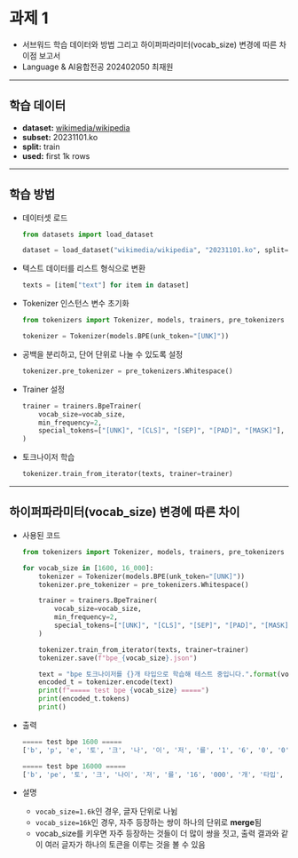 # 과제 1

- 서브워드 학습 데이터와 방법 그리고 하이퍼파라미터(vocab_size) 변경에 따른 차이점 보고서
- Language & AI융합전공 202402050 최재원

---

## 학습 데이터

- **dataset:** [wikimedia/wikipedia](https://huggingface.co/datasets/wikimedia/wikipedia)
- **subset:** 20231101.ko
- **split:** train
- **used:** first 1k rows

---

## 학습 방법

- 데이터셋 로드
    ```python
    from datasets import load_dataset

    dataset = load_dataset("wikimedia/wikipedia", "20231101.ko", split="train").select(range(1000))
    ```

- 텍스트 데이터를 리스트 형식으로 변환
    ```python
    texts = [item["text"] for item in dataset]
    ```

- Tokenizer 인스턴스 변수 초기화
    ```python
    from tokenizers import Tokenizer, models, trainers, pre_tokenizers

    tokenizer = Tokenizer(models.BPE(unk_token="[UNK]"))
    ```

- 공백을 분리하고, 단어 단위로 나눌 수 있도록 설정
    ```python
    tokenizer.pre_tokenizer = pre_tokenizers.Whitespace()
    ```

- Trainer 설정
    ```python
    trainer = trainers.BpeTrainer(
        vocab_size=vocab_size,
        min_frequency=2,
        special_tokens=["[UNK]", "[CLS]", "[SEP]", "[PAD]", "[MASK]"],
    )
    ```

- 토크나이저 학습
    ```python
    tokenizer.train_from_iterator(texts, trainer=trainer)
    ```

---

## 하이퍼파라미터(vocab_size) 변경에 따른 차이
- 사용된 코드
    ```python
    from tokenizers import Tokenizer, models, trainers, pre_tokenizers

    for vocab_size in [1600, 16_000]:
        tokenizer = Tokenizer(models.BPE(unk_token="[UNK]"))
        tokenizer.pre_tokenizer = pre_tokenizers.Whitespace()

        trainer = trainers.BpeTrainer(
            vocab_size=vocab_size,
            min_frequency=2,
            special_tokens=["[UNK]", "[CLS]", "[SEP]", "[PAD]", "[MASK]"],
        )

        tokenizer.train_from_iterator(texts, trainer=trainer)
        tokenizer.save(f"bpe_{vocab_size}.json")

        text = "bpe 토크나이저를 {}개 타입으로 학습해 테스트 중입니다.".format(vocab_size)
        encoded_t = tokenizer.encode(text)
        print(f"===== test bpe {vocab_size} =====")
        print(encoded_t.tokens)
        print()
    ```

- 출력
    ```python
    ===== test bpe 1600 =====
    ['b', 'p', 'e', '토', '크', '나', '이', '저', '를', '1', '6', '0', '0', '개', '타', '입', '으', '로', '학', '습', '해', '테', '스', '트', '중', '입', '니', '다', '.']

    ===== test bpe 16000 =====
    ['b', 'pe', '토', '크', '나이', '저', '를', '16', '000', '개', '타입', '으로', '학습', '해', '테스트', '중', '입니다', '.']
    ```

- 설명
    - `vocab_size=1.6k`인 경우, 글자 단위로 나뉨
    - `vocab_size=16k`인 경우, 자주 등장하는 쌍이 하나의 단위로 **merge**됨
    - vocab_size를 키우면 자주 등장하는 것들이 더 많이 쌍을 짓고, 출력 결과와 같이 여러 글자가 하나의 토큰을 이루는 것을 볼 수 있음

